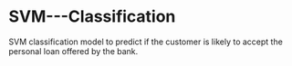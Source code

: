# SVM---Classification
SVM classification model to predict if the customer is likely to accept the personal loan offered by the bank.

